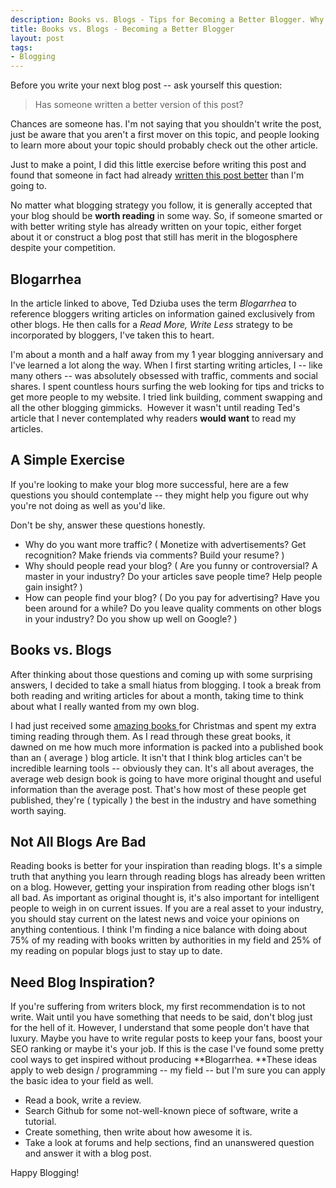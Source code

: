 ```yaml
--- 
description: Books vs. Blogs - Tips for Becoming a Better Blogger. Why do you want a more successful blog and do you deserve one? Find out more...
title: Books vs. Blogs - Becoming a Better Blogger
layout: post
tags: 
- Blogging
---
```

Before you write your next blog post -- ask yourself this question:

<blockquote>Has someone written a better version of this post?</blockquote>

Chances are someone has. I'm not saying that you shouldn't write the post, just be aware that you aren't a first mover on this topic, and people looking to learn more about your topic should probably check out the other article.

Just to make a point, I did this little exercise before writing this post and found that someone in fact had already <a href="http://teddziuba.com/2009/03/be-a-better-blogger-stop-readi.html">written this post better</a> than I'm going to.

No matter what blogging strategy you follow, it is generally accepted that your blog should be **worth reading** in some way. So, if someone smarted or with better writing style has already written on your topic, either forget about it or construct a blog post that still has merit in the blogosphere despite your competition.

## Blogarrhea

In the article linked to above, Ted Dziuba uses the term *Blogarrhea* to reference bloggers writing articles on information gained exclusively from other blogs. He then calls for a *Read More, Write Less* strategy to be incorporated by bloggers, I've taken this to heart.

I'm about a month and a half away from my 1 year blogging anniversary and I've learned a lot along the way. When I first starting writing articles, I -- like many others -- was absolutely obsessed with traffic, comments and social shares. I spent countless hours surfing the web looking for tips and tricks to get more people to my website. I tried link building, comment swapping and all the other blogging gimmicks.  However it wasn't until reading Ted's article that I never contemplated why readers **would want** to read my articles.

## A Simple Exercise

If you're looking to make your blog more successful, here are a few questions you should contemplate -- they might help you figure out why you're not doing as well as you'd like.

Don't be shy, answer these questions honestly.

+ Why do you want more traffic? ( Monetize with advertisements? Get recognition? Make friends via comments? Build your resume? )
+ Why should people read your blog? ( Are you funny or controversial? A master in your industry? Do your articles save people time? Help people gain insight? )
+ How can people find your blog? ( Do you pay for advertising? Have you been around for a while? Do you leave quality comments on other blogs in your industry? Do you show up well on Google? )

## Books vs. Blogs

After thinking about those questions and coming up with some surprising answers, I decided to take a small hiatus from blogging. I took a break from both reading and writing articles for about a month, taking time to think about what I really wanted from my own blog.

I had just received some <a href="http://www.abookapart.com/">amazing books </a>for Christmas and spent my extra timing reading through them. As I read through these great books, it dawned on me how much more information is packed into a published book than an ( average ) blog article. It isn't that I think blog articles can't be incredible learning tools -- obviously they can. It's all about averages, the average web design book is going to have more original thought and useful information than the average post. That's how most of these people get published, they're ( typically ) the best in the industry and have something worth saying.

## Not All Blogs Are Bad

Reading books is better for your inspiration than reading blogs. It's a simple truth that anything you learn through reading blogs has already been written on a blog. However, getting your inspiration from reading other blogs isn't all bad. As important as original thought is, it's also important for intelligent people to weigh in on current issues. If you are a real asset to your industry, you should stay current on the latest news and voice your opinions on anything contentious. I think I'm finding a nice balance with doing about 75% of my reading with books written by authorities in my field and 25% of my reading on popular blogs just to stay up to date.

## Need Blog Inspiration?

If you're suffering from writers block, my first recommendation is to not write. Wait until you have something that needs to be said, don't blog just for the hell of it. However, I understand that some people don't have that luxury. Maybe you have to write regular posts to keep your fans, boost your SEO ranking or maybe it's your job. If this is the case I've found some pretty cool ways to get inspired without producing **Blogarrhea. **These ideas apply to web design / programming -- my field -- but I'm sure you can apply the basic idea to your field as well.

+ Read a book, write a review.
+ Search Github for some not-well-known piece of software, write a tutorial.
+ Create something, then write about how awesome it is.
+ Take a look at forums and help sections, find an unanswered question and answer it with a blog post.

Happy Blogging!
